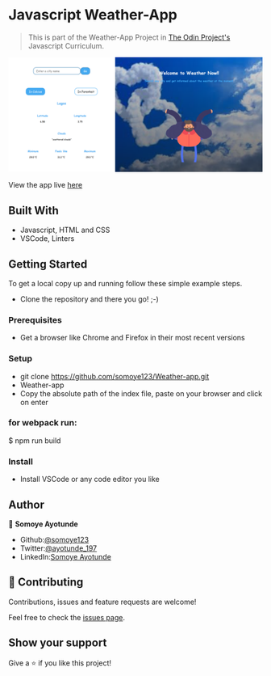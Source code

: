# Javascript Weather-App

> This is part of the Weather-App Project in [The Odin Project's](https://www.theodinproject.com/courses/javascript/lessons/weather-app?ref=lnav) Javascript Curriculum.

![screenshot](./screenshot.PNG)

View the app live [here](https://raw.githack.com/somoye123/Weather-app/feature/dist/index.html)

## Built With

- Javascript, HTML and CSS
- VSCode, Linters

## Getting Started

To get a local copy up and running follow these simple example steps.

- Clone the repository and there you go! ;-)

### Prerequisites

- Get a browser like Chrome and Firefox in their most recent versions

### Setup

- git clone https://github.com/somoye123/Weather-app.git
- Weather-app
- Copy the absolute path of the index file, paste on your browser and click on enter

### for webpack run:

\$ npm run build

### Install

- Install VSCode or any code editor you like

## Author

👤 **Somoye Ayotunde**

- Github:[@somoye123](https://github.com/somoye123)
- Twitter:[@ayotunde_197](https://twitter.com/ayotunde_197)
- LinkedIn:[Somoye Ayotunde](https://www.linkedin.com/in/somoye-ayotunde)

## 🤝 Contributing

Contributions, issues and feature requests are welcome!

Feel free to check the [issues page](https://github.com/somoye123/Weather-app/issues).

## Show your support

Give a ⭐️ if you like this project!
